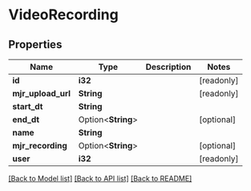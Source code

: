 # VideoRecording

## Properties

Name | Type | Description | Notes
------------ | ------------- | ------------- | -------------
**id** | **i32** |  | [readonly]
**mjr_upload_url** | **String** |  | [readonly]
**start_dt** | **String** |  | 
**end_dt** | Option<**String**> |  | [optional]
**name** | **String** |  | 
**mjr_recording** | Option<**String**> |  | [optional]
**user** | **i32** |  | [readonly]

[[Back to Model list]](../README.md#documentation-for-models) [[Back to API list]](../README.md#documentation-for-api-endpoints) [[Back to README]](../README.md)


